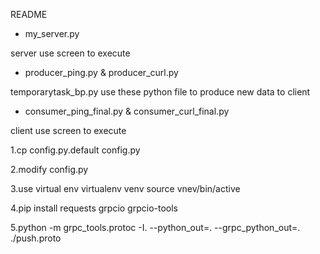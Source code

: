 README

* my_server.py

server use screen to execute


* producer_ping.py & producer_curl.py

temporarytask_bp.py use these python file to  produce new data to client 


* consumer_ping_final.py & consumer_curl_final.py

client use screen to execute

1.cp config.py.default config.py

2.modify config.py

3.use virtual env
virtualenv venv
source vnev/bin/active

4.pip install requests grpcio grpcio-tools 

5.python -m grpc_tools.protoc -I. --python_out=. --grpc_python_out=. ./push.proto

